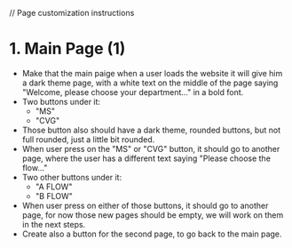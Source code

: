 // Page customization instructions

# 1. Main Page (1)
* Make that the main paige when a user loads the website it will give him a dark theme page, with a white text on the middle of the page saying "Welcome, please choose your department..." in a bold font.
* Two buttons under it:
    * "MS"
    * "CVG"
* Those button also should have a dark theme, rounded buttons, but not full rounded, just a little bit rounded.
* When user press on the "MS" or "CVG" button, it should go to another page, where the user has a different text saying "Please choose the flow..."
* Two other buttons under it:
    * "A FLOW"
    * "B FLOW"
* When user press on either of those buttons, it should go to another page, for now those new pages should be empty, we will work on them in the next steps.
* Create also a button for the second page, to go back to the main page.